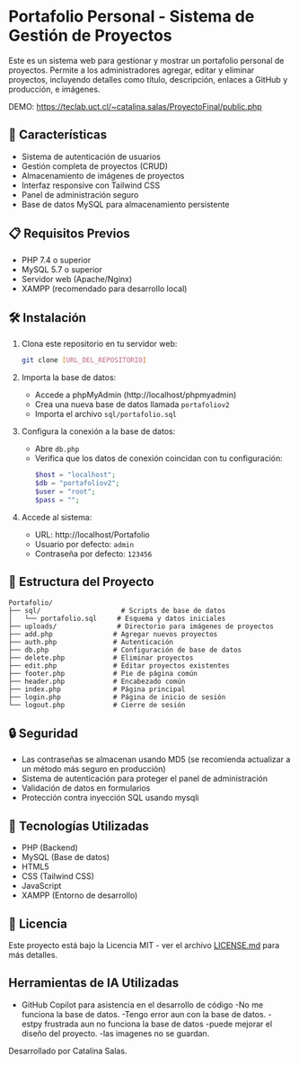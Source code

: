 # Portafolio Personal - Sistema de Gestión de Proyectos

Este es un sistema web para gestionar y mostrar un portafolio personal de proyectos. Permite a los administradores agregar, editar y eliminar proyectos, incluyendo detalles como título, descripción, enlaces a GitHub y producción, e imágenes.


DEMO: https://teclab.uct.cl/~catalina.salas/ProyectoFinal/public.php

## 🚀 Características

- Sistema de autenticación de usuarios
- Gestión completa de proyectos (CRUD)
- Almacenamiento de imágenes de proyectos
- Interfaz responsive con Tailwind CSS
- Panel de administración seguro
- Base de datos MySQL para almacenamiento persistente

## 📋 Requisitos Previos

- PHP 7.4 o superior
- MySQL 5.7 o superior
- Servidor web (Apache/Nginx)
- XAMPP (recomendado para desarrollo local)

## 🛠️ Instalación

1. Clona este repositorio en tu servidor web:
   ```bash
   git clone [URL_DEL_REPOSITORIO]
   ```

2. Importa la base de datos:
   - Accede a phpMyAdmin (http://localhost/phpmyadmin)
   - Crea una nueva base de datos llamada `portafoliov2`
   - Importa el archivo `sql/portafolio.sql`

3. Configura la conexión a la base de datos:
   - Abre `db.php`
   - Verifica que los datos de conexión coincidan con tu configuración:
     ```php
     $host = "localhost";
     $db = "portafoliov2";
     $user = "root";
     $pass = "";
     ```

4. Accede al sistema:
   - URL: http://localhost/Portafolio
   - Usuario por defecto: `admin`
   - Contraseña por defecto: `123456`

## 📁 Estructura del Proyecto

```
Portafolio/
├── sql/                    # Scripts de base de datos
│   └── portafolio.sql     # Esquema y datos iniciales
├── uploads/               # Directorio para imágenes de proyectos
├── add.php               # Agregar nuevos proyectos
├── auth.php              # Autenticación
├── db.php                # Configuración de base de datos
├── delete.php            # Eliminar proyectos
├── edit.php              # Editar proyectos existentes
├── footer.php            # Pie de página común
├── header.php            # Encabezado común
├── index.php             # Página principal
├── login.php             # Página de inicio de sesión
└── logout.php            # Cierre de sesión
```

## 🔒 Seguridad

- Las contraseñas se almacenan usando MD5 (se recomienda actualizar a un método más seguro en producción)
- Sistema de autenticación para proteger el panel de administración
- Validación de datos en formularios
- Protección contra inyección SQL usando mysqli

## 🎨 Tecnologías Utilizadas

- PHP (Backend)
- MySQL (Base de datos)
- HTML5
- CSS (Tailwind CSS)
- JavaScript
- XAMPP (Entorno de desarrollo)

## 📄 Licencia

Este proyecto está bajo la Licencia MIT - ver el archivo [LICENSE.md](LICENSE.md) para más detalles.

## Herramientas de IA Utilizadas
- GitHub Copilot para asistencia en el desarrollo de código
-No me funciona la base de datos.
-Tengo error aun con la base de datos.
-estpy frustrada aun no funciona la base de datos
-puede mejorar el diseño del proyecto.
-las imagenes no se guardan.

Desarrollado por Catalina Salas.
